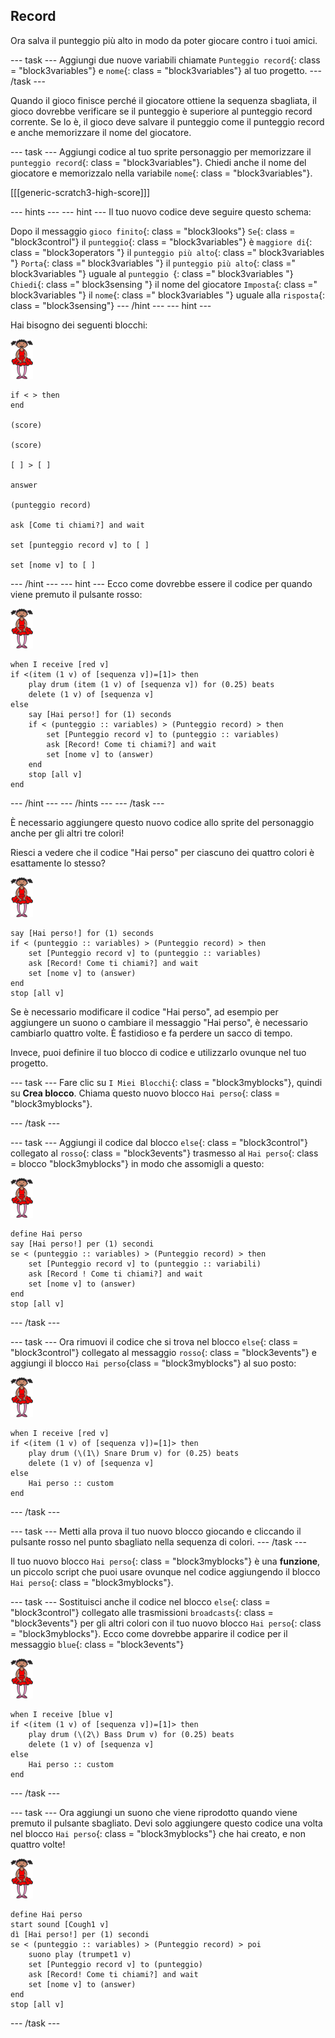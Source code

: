 ## Record

Ora salva il punteggio più alto in modo da poter giocare contro i tuoi amici.

\--- task \--- Aggiungi due nuove variabili chiamate `Punteggio record`{: class = "block3variables"} e `nome`{: class = "block3variables"} al tuo progetto. \--- /task \---

Quando il gioco finisce perché il giocatore ottiene la sequenza sbagliata, il gioco dovrebbe verificare se il punteggio è superiore al punteggio record corrente. Se lo è, il gioco deve salvare il punteggio come il punteggio record e anche memorizzare il nome del giocatore.

\--- task \--- Aggiungi codice al tuo sprite personaggio per memorizzare il `punteggio record`{: class = "block3variables"}. Chiedi anche il nome del giocatore e memorizzalo nella variabile `nome`{: class = "block3variables"}.

[[[generic-scratch3-high-score]]]

\--- hints \--- \--- hint \--- Il tuo nuovo codice deve seguire questo schema:

Dopo il messaggio `gioco finito`{: class = "block3looks"} `Se`{: class = "block3control"} il `punteggio`{: class = "block3variables"} è `maggiore di`{: class = "block3operators "} il `punteggio più alto`{: class =" block3variables "} `Porta`{: class =" block3variables "} il `punteggio più alto`{: class =" block3variables "} uguale al `punteggio `{: class =" block3variables "} `Chiedi`{: class =" block3sensing "} il nome del giocatore `Imposta`{: class =" block3variables "} il `nome`{: class =" block3variables "} uguale alla `risposta`{: class = "block3sensing"} \--- /hint \--- \--- hint \---

Hai bisogno dei seguenti blocchi:

![ballerina](images/ballerina.png)

```blocks3
if < > then
end

(score)

(score)

[ ] > [ ]

answer

(punteggio record)

ask [Come ti chiami?] and wait

set [punteggio record v] to [ ] 

set [nome v] to [ ] 
```

\--- /hint \--- \--- hint \--- Ecco come dovrebbe essere il codice per quando viene premuto il pulsante rosso:

![ballerina](images/ballerina.png)

```blocks3
when I receive [red v]
if <(item (1 v) of [sequenza v])=[1]> then
    play drum (item (1 v) of [sequenza v]) for (0.25) beats
    delete (1 v) of [sequenza v]
else
    say [Hai perso!] for (1) seconds
    if < (punteggio :: variables) > (Punteggio record) > then
        set [Punteggio record v] to (punteggio :: variables)
        ask [Record! Come ti chiami?] and wait
        set [nome v] to (answer)
    end
    stop [all v]
end
```

\--- /hint \--- \--- /hints \--- \--- /task \---

È necessario aggiungere questo nuovo codice allo sprite del personaggio anche per gli altri tre colori!

Riesci a vedere che il codice "Hai perso" per ciascuno dei quattro colori è esattamente lo stesso?

![ballerina](images/ballerina.png)

```blocks3
say [Hai perso!] for (1) seconds
if < (punteggio :: variables) > (Punteggio record) > then
    set [Punteggio record v] to (punteggio :: variables)
    ask [Record! Come ti chiami?] and wait
    set [nome v] to (answer)
end
stop [all v]
```

Se è necessario modificare il codice "Hai perso", ad esempio per aggiungere un suono o cambiare il messaggio "Hai perso", è necessario cambiarlo quattro volte. È fastidioso e fa perdere un sacco di tempo.

Invece, puoi definire il tuo blocco di codice e utilizzarlo ovunque nel tuo progetto.

\--- task \--- Fare clic su `I Miei Blocchi`{: class = "block3myblocks"}, quindi su **Crea blocco**. Chiama questo nuovo blocco `Hai perso`{: class = "block3myblocks"}.

\--- /task \---

\--- task \--- Aggiungi il codice dal blocco `else`{: class = "block3control"} collegato al `rosso`{: class = "block3events"} trasmesso al `Hai perso`{: class = blocco "block3myblocks"} in modo che assomigli a questo:

![ballerina](images/ballerina.png)

```blocks3
define Hai perso
say [Hai perso!] per (1) secondi
se < (punteggio :: variables) > (Punteggio record) > then
    set [Punteggio record v] to (punteggio :: variabili)
    ask [Record ! Come ti chiami?] and wait
    set [nome v] to (answer)
end
stop [all v]
```

\--- /task \---

\--- task \--- Ora rimuovi il codice che si trova nel blocco `else`{: class = "block3control"} collegato al messaggio `rosso`{: class = "block3events"} e aggiungi il blocco `Hai perso`{class = "block3myblocks"} al suo posto:

![ballerina](images/ballerina.png)

```blocks3
when I receive [red v]
if <(item (1 v) of [sequenza v])=[1]> then
    play drum (\(1\) Snare Drum v) for (0.25) beats
    delete (1 v) of [sequenza v]
else
    Hai perso :: custom
end
```

\--- /task \---

\--- task \--- Metti alla prova il tuo nuovo blocco giocando e cliccando il pulsante rosso nel punto sbagliato nella sequenza di colori. \--- /task \---

Il tuo nuovo blocco `Hai perso`{: class = "block3myblocks"} è una **funzione**, un piccolo script che puoi usare ovunque nel codice aggiungendo il blocco `Hai perso`{: class = "block3myblocks"}.

\--- task \--- Sostituisci anche il codice nel blocco `else`{: class = "block3control"} collegato alle trasmissioni `broadcasts`{: class = "block3events"} per gli altri colori con il tuo nuovo blocco `Hai perso`{: class = "block3myblocks"}. Ecco come dovrebbe apparire il codice per il messaggio `blue`{: class = "block3events"}

![ballerina](images/ballerina.png)

```blocks3
when I receive [blue v]
if <(item (1 v) of [sequenza v])=[1]> then
    play drum (\(2\) Bass Drum v) for (0.25) beats
    delete (1 v) of [sequenza v]
else
    Hai perso :: custom
end
```

\--- /task \---

\--- task \--- Ora aggiungi un suono che viene riprodotto quando viene premuto il pulsante sbagliato. Devi solo aggiungere questo codice una volta nel blocco `Hai perso`{: class = "block3myblocks"} che hai creato, e non quattro volte!

![ballerina](images/ballerina.png)

```blocks3
define Hai perso
start sound [Cough1 v]
dì [Hai perso!] per (1) secondi
se < (punteggio :: variables) > (Punteggio record) > poi
    suono play (trumpet1 v)
    set [Punteggio record v] to (punteggio)
    ask [Record! Come ti chiami?] and wait
    set [nome v] to (answer)
end
stop [all v]
```

\--- /task \---